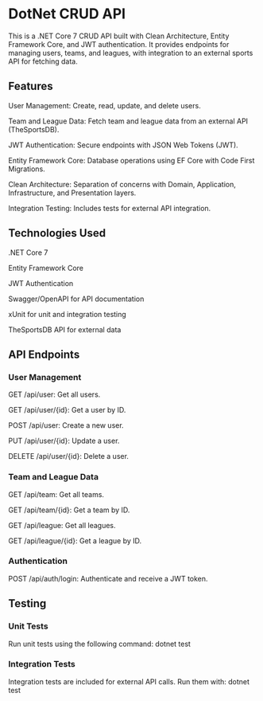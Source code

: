 # DotNet CRUD API

This is a .NET Core 7 CRUD API built with Clean Architecture, Entity Framework Core, and JWT authentication. It provides endpoints for managing users, teams, and leagues, with integration to an external sports API for fetching data.

## Features

User Management: Create, read, update, and delete users.

Team and League Data: Fetch team and league data from an external API (TheSportsDB).

JWT Authentication: Secure endpoints with JSON Web Tokens (JWT).

Entity Framework Core: Database operations using EF Core with Code First Migrations.

Clean Architecture: Separation of concerns with Domain, Application, Infrastructure, and Presentation layers.

Integration Testing: Includes tests for external API integration.

## Technologies Used
.NET Core 7

Entity Framework Core

JWT Authentication

Swagger/OpenAPI for API documentation

xUnit for unit and integration testing

TheSportsDB API for external data


## API Endpoints
### User Management
GET /api/user: Get all users.

GET /api/user/{id}: Get a user by ID.

POST /api/user: Create a new user.

PUT /api/user/{id}: Update a user.

DELETE /api/user/{id}: Delete a user.

### Team and League Data
GET /api/team: Get all teams.

GET /api/team/{id}: Get a team by ID.

GET /api/league: Get all leagues.

GET /api/league/{id}: Get a league by ID.

### Authentication
POST /api/auth/login: Authenticate and receive a JWT token.

## Testing
### Unit Tests
Run unit tests using the following command:
dotnet test

### Integration Tests
Integration tests are included for external API calls. Run them with:
dotnet test

